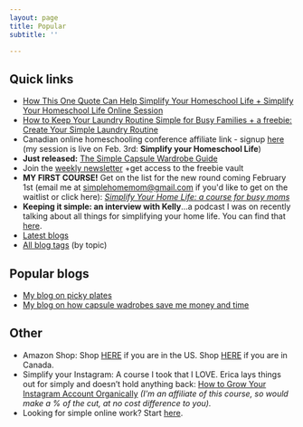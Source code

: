 ```yaml
---
layout: page
title: Popular
subtitle: ''

---
```

## Quick links

* [How This One Quote Can Help Simplify Your Homeschool Life + Simplify Your Homeschool Life Online Session](https://www.simplehomemom.com/how-this-one-quote-can-help-simplify-your-homeschool-life/)
* [How to Keep Your Laundry Routine Simple for Busy Families + a freebie: Create Your Simple Laundry Routine](https://www.simplehomemom.com/how-to-keep-your-laundry-routine-simple-for-busy-families/)
* Canadian online homeschooling conference affiliate link - signup [here](https://canadianhomeschoolconference.com/aff/42/) (my session is live on Feb. 3rd: **Simplify your Homeschool Life**)
* **Just released:** [The Simple Capsule Wardrobe Guide ](https://www.simplehomemom.com/simple-capsule-wardrobe-guide)
* Join the [weekly newsletter](http://eepurl.com/gYFb-r) +get access to the freebie vault
* **MY FIRST COURSE!** Get on the list for the new round coming February 1st (email me at simplehomemom@gmail.com if you'd like to get on the waitlist or click here): [_Simplify Your Home Life: a course for busy moms_](http://kellymbriggs.github.io/course)
* **Keeping it simple: an interview with Kelly**...a podcast I was on recently talking about all things for simplifying your home life. You can find that [here](https://podcasts.apple.com/ca/podcast/keeping-it-simple-an-interview-with-kelly/id1512837291?i=1000500930761).
* [Latest blogs](http://kellymbriggs.github.io/)
* [All blog tags](http://kellymbriggs.github.io/tags/) (by topic)

## Popular blogs

* [My blog on picky plates](https://www.simplehomemom.com/how-to-make-lunches-painless-and-quick-with-picky-plates/)
* [My blog on how capsule wadrobes save me money and time](https://www.simplehomemom.com/one-daily-tidying-routine-that-will-save-you-money-and-time/)

## Other

* Amazon Shop: Shop [HERE](http://www.amazon.com/shop/simplehomemom) if you are in the US. Shop [HERE](http://www.amazon.ca/shop/simplehomemom) if you are in Canada.
* Simplify your Instagram: A course I took that I LOVE. Erica lays things out for simply and doesn’t hold anything back: [How to Grow Your Instagram Account Organically](https://digital.mombreak.ca/howigrewmyinstagram/26mcq) _(I'm an affiliate of this course, so would make a % of the cut, at no cost difference to you)._
* Looking for simple online work? Start [here](https://forms.gle/v11JEewD81mxsUyf6).